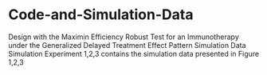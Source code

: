 # Code-and-Simulation-Data
Design with the Maximin Efficiency Robust Test for an Immunotherapy under the Generalized Delayed Treatment Effect Pattern
Simulation Data Simulation Experiment 1,2,3 contains the simulation data presented in Figure 1,2,3
